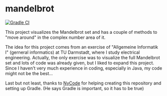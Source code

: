 # mandelbrot
[![Gradle CI](https://github.com/techtoto/mandelbrot/actions/workflows/ci.yml/badge.svg)](https://github.com/techtoto/mandelbrot/actions/workflows/ci.yml)

This project visualizes the Mandelbrot set and has a couple of methods to "move around" in the complex number area of it.

The idea for this project comes from an exercise of "Allgemeine Informatik I" (gerneral informatics) at TU Darmstadt, where I study electrical engineering. Actually, the only exercise was to visualize the full Mandelbrot set and lots of code was already given, but I liked to expand this project.
Since I haven't very much experience in coding, especially in Java, my code might not be the best...


Last but not least, thanks to [NyCode](https://github.com/NyCodeGHG) for helping creating this repository and setting up Gradle. (He says Gradle is important, so it has to be true)
